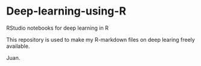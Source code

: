 # Deep-learning-using-R
RStudio notebooks for deep learning in R

This repository is used to make my R-markdown files on deep learing freely available.

Juan.
